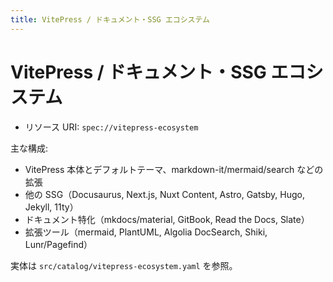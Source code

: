 ```yaml
---
title: VitePress / ドキュメント・SSG エコシステム
---
```


# VitePress / ドキュメント・SSG エコシステム

- リソース URI: `spec://vitepress-ecosystem`

主な構成:
- VitePress 本体とデフォルトテーマ、markdown-it/mermaid/search などの拡張
- 他の SSG（Docusaurus, Next.js, Nuxt Content, Astro, Gatsby, Hugo, Jekyll, 11ty）
- ドキュメント特化（mkdocs/material, GitBook, Read the Docs, Slate）
- 拡張ツール（mermaid, PlantUML, Algolia DocSearch, Shiki, Lunr/Pagefind）

実体は `src/catalog/vitepress-ecosystem.yaml` を参照。

